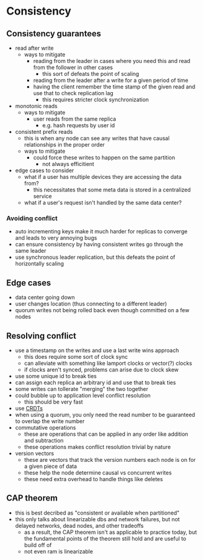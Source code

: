 # Consistency

## Consistency guarantees

- read after write
  - ways to mitigate
    - reading from the leader in cases where you need this and read from the follower in other cases
      - this sort of defeats the point of scaling
    - reading from the leader after a write for a given period of time
    - having the client remember the time stamp of the given read and use that to check replication lag
      - this requires stricter clock synchronization
- monotonic reads
  - ways to mitigate
    - user reads from the same replica
      - e.g. hash requests by user id
- consistent prefix reads
  - this is when any node can see any writes that have causal relationships in the proper order
  - ways to mitigate
    - could force these writes to happen on the same partition
      - not always efficitient
- edge cases to consider
  - what if a user has multiple devices they are accessing the data from?
    - this necessitates that some meta data is stored in a centralized service
  - what if a user's request isn't handled by the same data center?

### Avoiding conflict

- auto incrementing keys make it much harder for replicas to converge and leads to very annoying bugs
- can ensure consistency by having consistent writes go through the same leader
- use synchronous leader replication, but this defeats the point of horizontally scaling

## Edge cases

- data center going down
- user changes location (thus connecting to a different leader)
- quorum writes not being rolled back even though committed on a few nodes

## Resolving conflict

- use a timestamp on the writes and use a last write wins approach
  - this does require some sort of clock sync
  - can alleviate with something like lamport clocks or vector(?) clocks
  - if clocks aren't synced, problems can arise due to clock skew
- use some unique id to break ties
- can assign each replica an arbitrary id and use that to break ties
- some writes can tollerate "merging" the two together
- could bubble up to application level conflict resolution
  - this should be very fast
- use [CRDTs](https://en.wikipedia.org/wiki/Conflict-free_replicated_data_type)
- when using a quorum, you only need the read number to be guaranteed to overlap the write number
- commutative operations
  - these are operations that can be applied in any order like addition and subtraction
  - these operations makes conflict resolution trivial by nature
- version vectors
  - these are vectors that track the version numbers each node is on for a given piece of data
  - these help the node determine causal vs concurrent writes
  - these need extra overhead to handle things like deletes

## CAP theorem

- this is best decribed as "consistent or available when partitioned"
- this only talks about linearizable dbs and network failures, but not delayed networks, dead nodes, and other tradeoffs
  - as a result, the CAP theorem isn't as applicable to practice today, but the fundamental points of the theorem still hold and are useful to build off of
  - not even ram is linearizable
